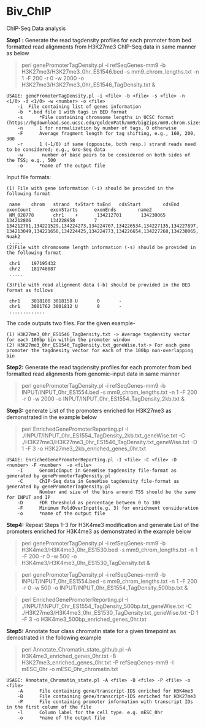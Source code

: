 # Biv_ChIP

ChIP-Seq Data analysis 

**Step1 :** Generate the read tagdensity profiles for each promoter from bed formatted read alignments from H3K27me3 ChIP-Seq data in same manner as below

>perl genePromoterTagDensity.pl -i refSeqGenes-mm9 -b H3K27me3/H3K27me3_0hr_ES1546.bed -s mm9_chrom_lengths.txt -n 1 -F 200 -r 0 -w 2000 -o H3K27me3/H3K27me3_0hr_ES1546_TagDensity.txt &

    USAGE: genePromoterTagDensity.pl -i <file> -b <file> -s <file> -n <1/0> -d <1/0> -w <number> -o <file>
        -i	File containing list of genes information
        -b	*.bed file 1 with tags in BED format
        -s      *File containing chromsome lengths in UCSC format (https://hgdownload.soe.ucsc.edu/goldenPath/mm9/bigZips/mm9.chrom.sizes)
        -n      1 for normalization by number of tags, 0 otherwise
        -F      Average fragment length for tag shifting, e.g., 160, 200, 300
        -r      1 (-1/0) if same (opposite, both resp.) strand reads need to be considered; e.g., Gro-Seq data
        -w       number of base pairs to be considered on both sides of the TSS; e.g., 500
        -o      *name of the output file
Input file formats: 

	(1) File with gene information (-i) should be provided in the following format 
	
  	 name    chrom   strand  txStart txEnd   cdsStart        cdsEnd  exonCount       exonStarts      exonEnds        name2
  	 NM_028778       chr1    +       134212701       134230065       134212806       134228958       7       134212701,134221529,134224273,134224707,134226534,134227135,134227897,  134213049,134221650,134224425,134224773,134226654,134227268,134230065,    Nuak2
  	 .....
	(2)File with chromosome length information (-s) should be provided in the following format
   
  	 chr1    197195432  
  	 chr2    181748087
  	 .....
	
	(3)File with read alignment data (-b) should be provided in the BED format as follows
   
  	 chr1    3018108 3018158 U       0       -
  	 chr1    3001762 3001812 U       0       -
   	 .............
	   
The code outputs two files. For the given example-

	(1) H3K27me3_0hr_ES1546_TagDensity.txt -> Average tagdensity vector for each 100bp bin within the promoter window
	(2) H3K27me3_0hr_ES1546_TagDensity.txt_geneWise.txt-> For each gene promoter the tagdnesity vector for each of the 100bp non-overlapping bin 

**Step2:** Generate the read tagdensity profiles for each promoter from bed formatted read alignments from genomic-input data in same manner
>perl genePromoterTagDensity.pl -i refSeqGenes-mm9 -b INPUT/INPUT_0hr_ES1554.bed -s mm9_chrom_lengths.txt -n 1 -F 200 -r 0 -w 2000 -o INPUT/INPUT_0hr_ES1554_TagDensity_2kb.txt &

**Step3:** generate List of the promoters enriched for H3K27me3 as demonstrated in the example below 
>perl EnrichedGenePromoterReporting.pl -I ./INPUT/INPUT_0hr_ES1554_TagDensity_2kb.txt_geneWise.txt -C ./H3K27me3/H3K27me3_0hr_ES1546_TagDensity.txt_geneWise.txt -D 1 -F 3 -o H3K27me3_2kb_enriched_genes_0hr.txt

	USAGE: EnrichedGenePromoterReporting.pl -I <file> -C <file> -D <number> -F <number>  -o <file>
        -I      GenomicInput in GeneWise tagdensity file-format as generated by genePromoterTagDensity.pl
        -C      ChIP-Seq data in GeneWise tagdensity file-format as generated by genePromoterTagDensity.pl
                Number and size of the bins around TSS should be the same for INPUT and IP
        -D      FDR threshold as percentage between 0 to 100
        -F      Minimum FoldOverInput(e.g. 3) for enrichment consideration
        -o      *name of the output file
	

**Step4:** Repeat Steps 1-3 for H3K4me3 modification and generate List of the promoters enriched for H3K4me3 as demonstrated in the example below 

>perl genePromoterTagDensity.pl -i refSeqGenes-mm9 -b H3K4me3/H3K4me3_0hr_ES1530.bed -s mm9_chrom_lengths.txt -n 1 -F 200 -r 0 -w 500 -o H3K4me3/H3K4me3_0hr_ES1530_TagDensity.txt &

>perl genePromoterTagDensity.pl -i refSeqGenes-mm9 -b INPUT/INPUT_0hr_ES1554.bed -s mm9_chrom_lengths.txt -n 1 -F 200 -r 0 -w 500 -o INPUT/INPUT_0hr_ES1554_TagDensity_500bp.txt &

>perl EnrichedGenePromoterReporting.pl -I ./INPUT/INPUT_0hr_ES1554_TagDensity_500bp.txt_geneWise.txt -C ./H3K27me3/H3K4me3_0hr_ES1530_TagDensity.txt_geneWise.txt -D 1 -F 3 -o H3K4me3_500bp_enriched_genes_0hr.txt

**Step5:** Annotate four class chromatin state for a given timepoint as demostrated in the following example

>perl Annotate_Chromatin_state_github.pl -A H3K4me3_enriched_genes_0hr.txt -B H3K27me3_enriched_genes_0hr.txt -P refSeqGenes-mm9 -l mESC_0hr -o mESC_0hr_chromatin.txt

	USAGE: Annotate_Chromatin_state.pl -A <file> -B <file> -P <file> -o <file>
        -A      File containing gene/transcript-IDS enriched for H3K4me3
        -B      File containing gene/transcript-IDS enriched for H3K27me3
        -P      File containing promoter information with transcript IDs in the first column of the file
        -l      Column label for the cell type. e.g. mESC_0hr
        -o      *name of the output file
	
